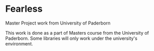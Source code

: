 # Fearless
Master Project work from University of Paderborn

This work is done as a part of Masters course from the University of Paderborn. Some libraries will only work under the university's environment.

